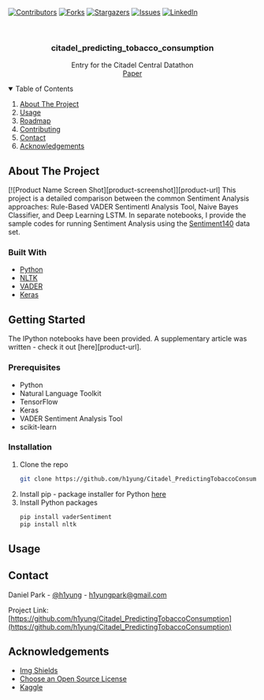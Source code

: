 <!-- Find and Replace All [repo_name] -->
<!-- Replace [product-screenshot] [product-url] -->
<!-- Other Badgets https://naereen.github.io/badges/ -->
[![Contributors][contributors-shield]][contributors-url]
[![Forks][forks-shield]][forks-url]
[![Stargazers][stars-shield]][stars-url]
[![Issues][issues-shield]][issues-url]
[![LinkedIn][linkedin-shield]][linkedin-url]
<!-- [![License][license-shield]][license-url] -->

<!-- PROJECT LOGO -->
<br />
<p align="center">

  <h3 align="center">citadel_predicting_tobacco_consumption</h3>

  <p align="center">
    Entry for the Citadel Central Datathon
    <br />
    <a href="https://github.com/h1yung/Citadel_PredictingTobaccoConsumption/blob/main/citadel_datathon.pdf">Paper</a>
  </p>
</p>

<!-- TABLE OF CONTENTS -->
<details open="open">
  <summary>Table of Contents</summary>
  <ol>
    <li>
      <a href="#about-the-project">About The Project</a>
    </li>
    <li><a href="#usage">Usage</a></li>
    <li><a href="#roadmap">Roadmap</a></li>
    <li><a href="#contributing">Contributing</a></li>
	<!-- <li><a href="#license">License</a></li> -->
    <li><a href="#contact">Contact</a></li>
    <li><a href="#acknowledgements">Acknowledgements</a></li>
  </ol>
</details>

<!-- ABOUT THE PROJECT -->
## About The Project

[![Product Name Screen Shot][product-screenshot]][product-url]
This project is a detailed comparison between the common Sentiment Analysis approaches: Rule-Based VADER Sentimentl Analysis Tool, Naive Bayes Classifier, and Deep Learning LSTM. In separate notebooks, I provide the sample codes for running Sentiment Analysis using the [Sentiment140](https://www.kaggle.com/kazanova/sentiment140) data set. 

### Built With

<!-- This section should list any major frameworks that you built your project using. Leave any add-ons/plugins for the acknowledgements section. Here are a few examples. -->

* [Python](https://www.python.org/)
* [NLTK](https://www.nltk.org/)
* [VADER](https://github.com/cjhutto/vaderSentiment)
* [Keras](https://keras.io/about/)

<!-- GETTING STARTED -->
## Getting Started

<!-- This is an example of how you may give instructions on setting up your project locally. To get a local copy up and running follow these simple example steps. -->

The IPython notebooks have been provided. A supplementary article was written - check it out [here][product-url]. 

### Prerequisites

<!-- This is an example of how to list things you need to use the software and how to install them. -->
* Python
* Natural Language Toolkit
* TensorFlow
* Keras
* VADER Sentiment Analysis Tool
* scikit-learn

### Installation

1. Clone the repo
   ```sh
   git clone https://github.com/h1yung/Citadel_PredictingTobaccoConsumption.git
   ```
2. Install pip - package installer for Python
   [here](https://pip.pypa.io/en/stable/installing/)
3. Install Python packages
   ```sh
   pip install vaderSentiment
   pip install nltk

   ```

<!-- USAGE EXAMPLES -->
## Usage

<!-- Use this space to show useful examples of how a project can be used. Additional screenshots, code examples and demos work well in this space. You may also link to more resources. -->


<!-- CONTACT -->
## Contact

Daniel Park - [@h1yung][linkedin-url] - h1yungpark@gmail.com

Project Link: [https://github.com/h1yung/Citadel_PredictingTobaccoConsumption](https://github.com/h1yung/Citadel_PredictingTobaccoConsumption)

<!-- ACKNOWLEDGEMENTS -->
## Acknowledgements

* [Img Shields](https://shields.io)
* [Choose an Open Source License](https://choosealicense.com)
* [Kaggle](https://www.kaggle.com/kazanova/sentiment140)

<!-- MARKDOWN LINKS & IMAGES -->
<!-- https://www.markdownguide.org/basic-syntax/#reference-style-links -->
[contributors-shield]: https://img.shields.io/github/contributors/h1yung/Citadel_PredictingTobaccoConsumption.svg?style=for-the-badge
[contributors-url]: https://github.com/h1yung/Citadel_PredictingTobaccoConsumption/graphs/contributors
[forks-shield]: https://img.shields.io/github/forks/h1yung/Citadel_PredictingTobaccoConsumption.svg?style=for-the-badge
[forks-url]: https://github.com/h1yung/Citadel_PredictingTobaccoConsumption/network/members
[stars-shield]: https://img.shields.io/github/stars/h1yung/Citadel_PredictingTobaccoConsumption.svg?style=for-the-badge
[stars-url]: https://github.com/h1yung/Citadel_PredictingTobaccoConsumption/stargazers
[issues-shield]: https://img.shields.io/github/issues/h1yung/Citadel_PredictingTobaccoConsumption.svg?style=for-the-badge
[issues-url]: https://github.com/h1yung/Citadel_PredictingTobaccoConsumption/issues
<!-- [license-shield]: 
[license-url]:  -->
[linkedin-shield]: https://img.shields.io/badge/-LinkedIn-black.svg?style=for-the-badge&logo=linkedin&colorB=555
[linkedin-url]: https://www.linkedin.com/in/fifadaniel/
